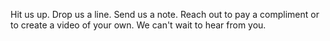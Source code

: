 Hit us up. Drop us a line. Send us a note. Reach out to pay a compliment or to create a video of your own. We can't wait to hear from you. 